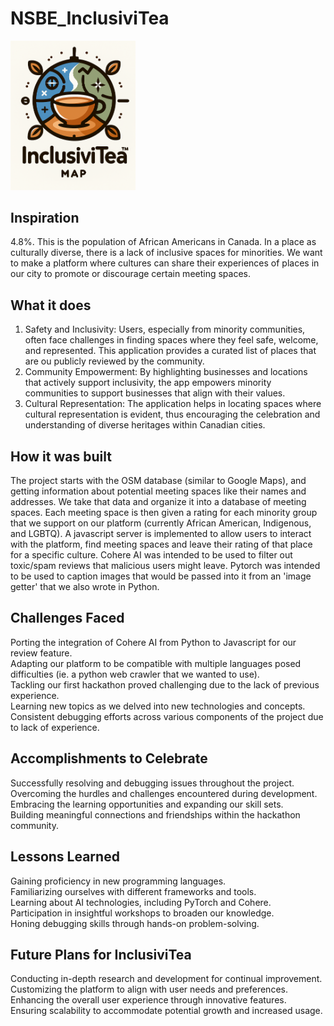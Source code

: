 # NSBE_InclusiviTea

<div align="left">
  <img src="InclusiviTea_Logo.png" style="width:200px"/>
</div>

## Inspiration
4.8%. This is the population of African Americans in Canada. In a place as culturally diverse, there is a lack of inclusive spaces for minorities. We want to make a platform where cultures can share their experiences of places in our city to promote or discourage certain meeting spaces.

## What it does
1. Safety and Inclusivity: Users, especially from minority communities, often face challenges in finding spaces where they feel safe, welcome, and represented. This application provides a curated list of places that are ou publicly reviewed by the community.
2. Community Empowerment: By highlighting businesses and locations that actively support inclusivity, the app empowers minority communities to support businesses that align with their values.
3. Cultural Representation: The application helps in locating spaces where cultural representation is evident, thus encouraging the celebration and understanding of diverse heritages within Canadian cities.

## How it was built
The project starts with the OSM database (similar to Google Maps), and getting information about potential meeting spaces like their names and addresses. We take that data and organize it into a database of meeting spaces. Each meeting space is then given a rating for each minority group that we support on our platform (currently African American, Indigenous, and LGBTQ). A javascript server is implemented to allow users to interact with the platform, find meeting spaces and leave their rating of that place for a specific culture. Cohere AI was intended to be used to filter out toxic/spam reviews that malicious users might leave. Pytorch was intended to be used to caption images that would be passed into it from an 'image getter' that we also wrote in Python.

## Challenges Faced
Porting the integration of Cohere AI from Python to Javascript for our review feature.  
Adapting our platform to be compatible with multiple languages posed difficulties (ie. a python web crawler that we wanted to use).  
Tackling our first hackathon proved challenging due to the lack of previous experience.  
Learning new topics as we delved into new technologies and concepts.  
Consistent debugging efforts across various components of the project due to lack of experience.  

## Accomplishments to Celebrate
Successfully resolving and debugging issues throughout the project.  
Overcoming the hurdles and challenges encountered during development.  
Embracing the learning opportunities and expanding our skill sets.  
Building meaningful connections and friendships within the hackathon community.  

## Lessons Learned
Gaining proficiency in new programming languages.  
Familiarizing ourselves with different frameworks and tools.  
Learning about AI technologies, including PyTorch and Cohere.  
Participation in insightful workshops to broaden our knowledge.  
Honing debugging skills through hands-on problem-solving.  

## Future Plans for InclusiviTea
Conducting in-depth research and development for continual improvement.  
Customizing the platform to align with user needs and preferences.  
Enhancing the overall user experience through innovative features.  
Ensuring scalability to accommodate potential growth and increased usage.  
